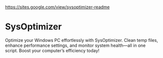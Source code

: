 https://sites.google.com/view/sysoptimizer-readme

# SysOptimizer
Optimize your Windows PC effortlessly with SysOptimizer. Clean temp files, enhance performance settings, and monitor system health—all in one script. Boost your computer’s efficiency today!
